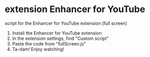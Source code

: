 <!DOCTYPE html>
<body>
  <head>
    
  </head>

  <body>
    <h1>extension Enhancer for YouTube</h1>
    <p>script for the Enhancer for YouTube extension (full screen)</p>
    <ol>
      <li>Install the Enhancer for YouTube extension</li>
      <li>In the extension settings, find "Custom script"</li>
      <li>Paste the code from "fullScreen.js"</li>
      <li>Ta-dam! Enjoy watching!</li>
    </ol>
  </body>
</body>
